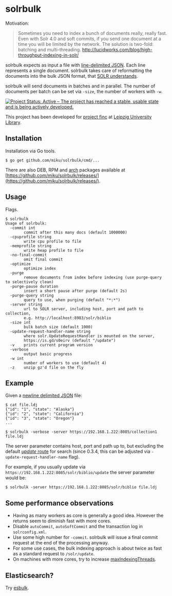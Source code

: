 # solrbulk

Motivation:

> Sometimes you need to index a bunch of documents really, really fast.
  Even with Solr 4.0 and soft commits, if you send one document at a time
  you will be limited by the network. The solution is two-fold: batching
  and multi-threading. http://lucidworks.com/blog/high-throughput-indexing-in-solr/

solrbulk expects as input a file with [line-delimited
JSON](https://en.wikipedia.org/wiki/JSON_Streaming#Line-delimited_JSON). Each
line represents a single document. solrbulk takes care of reformatting the
documents into the bulk JSON format, that [SOLR
understands](https://cwiki.apache.org/confluence/display/solr/Uploading+Data+with+Index+Handlers#UploadingDatawithIndexHandlers-JSONFormattedIndexUpdates).

solrbulk will send documents in batches and in parallel. The number of
documents per batch can be set via `-size`, the number of workers with `-w`.

[![Project Status: Active – The project has reached a stable, usable state and
is being actively
developed.](https://www.repostatus.org/badges/latest/active.svg)](https://www.repostatus.org/#active)

This project has been developed for [project finc](https://finc.info) at
[Leipzig University Library](https://ub.uni-leipzig.de).

## Installation

Installation via Go tools.

    $ go get github.com/miku/solrbulk/cmd/...

There are also DEB, RPM and
[arch](https://github.com/miku/solrbulk/blob/master/arch/PKGBUILD) packages
available at
[https://github.com/miku/solrbulk/releases/](https://github.com/miku/solrbulk/releases/).

## Usage

Flags.

    $ solrbulk
    Usage of solrbulk:
      -commit int
            commit after this many docs (default 1000000)
      -cpuprofile string
            write cpu profile to file
      -memprofile string
            write heap profile to file
      -no-final-commit
            omit final commit
      -optimize
            optimize index
      -purge
            remove documents from index before indexing (use purge-query to selectively clean)
      -purge-pause duration
            insert a short pause after purge (default 2s)
      -purge-query string
            query to use, when purging (default "*:*")
      -server string
            url to SOLR server, including host, port and path to collection,
            e.g. http://localhost:8983/solr/biblio
      -size int
            bulk batch size (default 1000)
      -update-request-handler-name string
            where solr.UpdateRequestHandler is mounted on the server,
            https://is.gd/s0eirv (default "/update")
      -v    prints current program version
      -verbose
            output basic progress
      -w int
            number of workers to use (default 4)
      -z    unzip gz'd file on the fly

## Example

Given a [newline delimited JSON](http://jsonlines.org/) file:

    $ cat file.ldj
    {"id": "1", "state": "Alaska"}
    {"id": "2", "state": "California"}
    {"id": "3", "state": "Oregon"}
    ...

    $ solrbulk -verbose -server https://192.168.1.222:8085/collection1 file.ldj

The server parameter contains host, port and path up to, but excluding the
default [*update*
route](https://lucene.apache.org/solr/guide/6_6/uploading-data-with-index-handlers.html)
for search (since 0.3.4, this can be adjusted via
`-update-request-handler-name` flag).

For example, if you usually update via `https://192.168.1.222:8085/solr/biblio/update` the server parameter would be:

    $ solrbulk -server https://192.168.1.222:8085/solr/biblio file.ldj

## Some performance observations

* Having as many workers as core is generally a good idea. However the returns seem to diminish fast with more cores.
* Disable `autoCommit`, `autoSoftCommit` and the transaction log in `solrconfig.xml`.
* Use some high number for `-commit`. solrbulk will issue a final commit request at the end of the processing anyway.
* For some use cases, the bulk indexing approach is about twice as fast as a standard request to `/solr/update`.
* On machines with more cores, try to increase [maxIndexingThreads](https://cwiki.apache.org/confluence/display/solr/IndexConfig+in+SolrConfig).

## Elasticsearch?

Try [esbulk](https://github.com/miku/esbulk).
